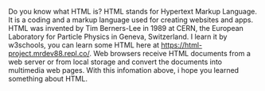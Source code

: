   Do you know what HTML is? HTML stands for Hypertext Markup Language. It is a coding and a markup language used for creating websites and apps. HTML was invented by Tim Berners-Lee in 1989 at CERN, the European Laboratory for Particle Physics in Geneva, Switzerland. I learn it by w3schools, you can learn some HTML here at https://html-project.mrdev88.repl.co/. Web browsers receive HTML documents from a web server or from local storage and convert the documents into multimedia web pages. With this infomation above, i hope you learned something about HTML.